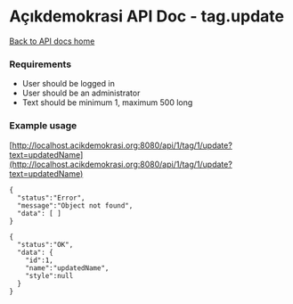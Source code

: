 # Açıkdemokrasi API Doc - tag.update

[Back to API docs home](Home)

### Requirements
- User should be logged in
- User should be an administrator
- Text should be minimum 1, maximum 500 long

### Example usage

[http://localhost.acikdemokrasi.org:8080/api/1/tag/1/update?text=updatedName](http://localhost.acikdemokrasi.org:8080/api/1/tag/1/update?text=updatedName)

```
{
  "status":"Error",
  "message":"Object not found",
  "data": [ ]
}
```
```
{
  "status":"OK",
  "data": {
    "id":1,
    "name":"updatedName",
    "style":null
  }
}
```